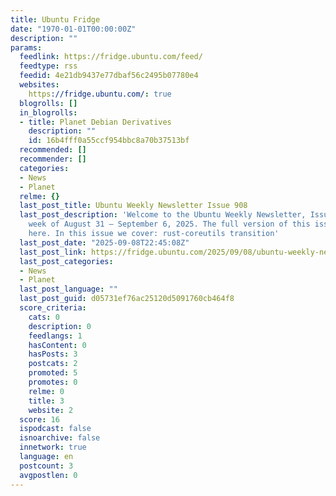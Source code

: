 ```yaml
---
title: Ubuntu Fridge
date: "1970-01-01T00:00:00Z"
description: ""
params:
  feedlink: https://fridge.ubuntu.com/feed/
  feedtype: rss
  feedid: 4e21db9437e77dbaf56c2495b07780e4
  websites:
    https://fridge.ubuntu.com/: true
  blogrolls: []
  in_blogrolls:
  - title: Planet Debian Derivatives
    description: ""
    id: 16b4fff0a55ccf954bbc8a70b37513bf
  recommended: []
  recommender: []
  categories:
  - News
  - Planet
  relme: {}
  last_post_title: Ubuntu Weekly Newsletter Issue 908
  last_post_description: 'Welcome to the Ubuntu Weekly Newsletter, Issue 908 for the
    week of August 31 – September 6, 2025. The full version of this issue is available
    here. In this issue we cover: rust-coreutils transition'
  last_post_date: "2025-09-08T22:45:08Z"
  last_post_link: https://fridge.ubuntu.com/2025/09/08/ubuntu-weekly-newsletter-issue-908/
  last_post_categories:
  - News
  - Planet
  last_post_language: ""
  last_post_guid: d05731ef76ac25120d5091760cb464f8
  score_criteria:
    cats: 0
    description: 0
    feedlangs: 1
    hasContent: 0
    hasPosts: 3
    postcats: 2
    promoted: 5
    promotes: 0
    relme: 0
    title: 3
    website: 2
  score: 16
  ispodcast: false
  isnoarchive: false
  innetwork: true
  language: en
  postcount: 3
  avgpostlen: 0
---
```

